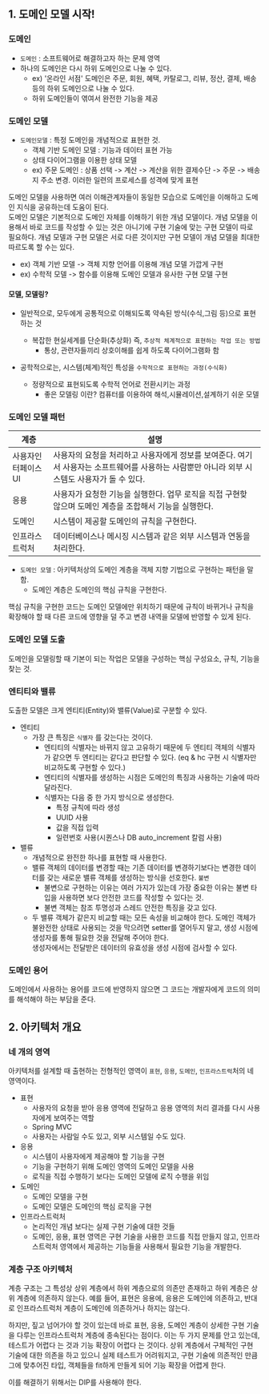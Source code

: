 ## 1. 도메인 모델 시작!

### 도메인

- `도메인` : 소프트웨어로 해결하고자 하는 문제 영역
- 하나의 도메인은 다시 하위 도메인으로 나눌 수 있다.
    - ex) '온라인 서점' 도메인은 주문, 회원, 혜택, 카탈로그, 리뷰, 정산, 결제, 배송 등의 하위 도메인으로 나눌 수 있다.
    - 하위 도메인들이 엮여서 완전한 기능을 제공

### 도메인 모델

- `도메인모델` : 특정 도메인을 개념적으로 표현한 것.
  - 객체 기반 도메인 모델 : 기능과 데이터 표현 가능
  - 상태 다이어그램을 이용한 상태 모델
  - ex) 주문 도메인 : 상품 선택 -> 계산 -> 계산을 위한 결제수단 -> 주문 -> 배송지 주소 변경. 이러한 일련의 프로세스를 성격에 맞게 표현

도메인 모델을 사용하면 여러 이해관계자들이 동일한 모습으로 도메인을 이해하고 도메인 지식을 공유하는데 도움이 된다.  
도메인 모델은 기본적으로 도메인 자체를 이해하기 위한 개념 모델이다.
개념 모델을 이용해서 바로 코드를 작성할 수 있는 것은 아니기에 구현 기술에 맞는 구현 모델이 따로 필요하다. 개념 모델과 구현 모델은 서로 다른 것이지만 구현 모델이 개념 모델을 최대한 따르도록 할 수는 있다.
 - ex) 객체 기반 모델 -> 객체 지향 언어를 이용해 개념 모델 가깝게 구현
 - ex) 수학적 모델 -> 함수를 이용해 도메인 모델과 유사한 구현 모델 구현

#### 모델, 모델링?
- 일반적으로, 모두에게 공통적으로 이해되도록 약속된 방식(수식,그림 등)으로 표현하는 것
  - 복잡한 현실세계를 단순화(추상화) 즉, `추상적 체계적으로 표현하는 작업 또는 방법`
    - 통상, 관련자들끼리 상호이해를 쉽게 하도록 다이어그램화 함

- 공학적으로는, 시스템(체계)적인 특성을 `수학적으로 표현하는 과정(수식화)`
  - 정량적으로 표현되도록 수학적 언어로 전환시키는 과정
    - 좋은 모델링 이란?   컴퓨터를 이용하여 해석,시뮬레이션,설계하기 쉬운 모델

### 도메인 모델 패턴

| 계층             | 설명                                                                                       |
| -----------     | --------------------------------------------------------------------------------          |
| 사용자인터페이스 UI | 사용자의 요청을 처리하고 사용자에게 정보를 보여준다. 여기서 사용자는 소프트웨어를 사용하는 사람뿐만 아니라 외부 시스템도 사용자가 돌 수 있다. |
| 응용             | 사용자가 요청한 기능을 실행한다. 업무 로직을 직접 구현핮 않으며 도메인 계층을 조합해서 기능을 실행한다.         |
| 도메인           | 시스템이 제공할 도메인의 규칙을 구현한다.                                                          |
| 인프라스트럭처     | 데이터베이스나 메시징 시스템과 같은 외부 시스템과 연동을 처리한다.                                       |

- `도메인 모델` : 아키텍처상의 도메인 계층을 객체 지향 기법으로 구현하는 패턴을 말함.
  - 도메인 계층은 도메인의 핵심 규칙을 구현한다.
  
핵심 규칙을 구현한 코드는 도메인 모델에만 위치하기 때문에 규칙이 바뀌거나 규칙을 확장해야 할 때 다른 코드에 영향을 덜 주고 변경 내역을 모델에 반영할 수 있게 된다.

### 도메인 모델 도출

도메인을 모델링할 때 기본이 되는 작업은 모델을 구성하는 핵심 구성요소, 규칙, 기능을 찾는 것.

### 엔티티와 밸류
도출한 모델은 크게 엔티티(Entity)와 밸류(Value)로 구분할 수 있다.
- 엔티티
  - 가장 큰 특징은 `식별자` 를 갖는다는 것이다.
    - 엔티티의 식별자는 바뀌지 않고 고유하기 때문에 두 엔티티 객체의 식별자가 같으면 두 엔티티는 같다고 판단할 수 있다. (eq & hc 구현 시 식별자만 비교하도록 구현할 수 있다.)
    - 엔티티의 식별자를 생성하는 시점은 도메인의 특징과 사용하는 기술에 따라 달라진다.  
    - 식별자는 다음 중 한 가지 방식으로 생성한다.
      - 특정 규칙에 따라 생성
      - UUID 사용
      - 값을 직접 입력
      - 일련번호 사용(시퀀스나 DB auto_increment 칼럼 사용)
- 밸류
  - 개념적으로 완전한 하나를 표현할 때 사용한다.
  - 밸류 객체의 데이터를 변경할 때는 기존 데이터를 변경하기보다는 변경한 데이터를 갖는 새로운 밸류 객체를 생성하는 방식을 선호한다. `불변`
    - 불변으로 구현하는 이유는 여러 가지가 있는데 가장 중요한 이유는 불변 타입을 사용하면 보다 안전한 코드를 작성할 수 있다는 것. 
    - 불변 객체는 참조 투명성과 스레드 안전한 특징을 갖고 있다.
  - 두 밸류 객체가 같은지 비교할 때는 모든 속성을 비교해야 한다.
    도메인 객체가 불완전한 상태로 사용되는 것을 막으려면 setter를 열어두지 말고, 생성 시점에 생성자를 통해 필요한 것을 전달해 주어야 한다.  
    생성자에서는 전달받은 데이터의 유효성을 생성 시점에 검사할 수 있다.

### 도메인 용어

도메인에서 사용하는 용어를 코드에 반영하지 않으면 그 코드는 개발자에게 코드의 의미를 해석해야 하는 부담을 준다.  

## 2. 아키텍처 개요

### 네 개의 영역

아키텍처를 설계할 때 출현하는 전형적인 영역이 `표현`, `응용`, `도메인`, `인프라스트럭`처의 네 영역이다.

- 표현
  - 사용자의 요청을 받아 응용 영역에 전달하고 응용 영역의 처리 결과를 다시 사용자에게 보여주는 역할
  - Spring MVC
  - 사용자는 사람일 수도 있고, 외부 시스템일 수도 있다.
- 응용
  - 시스템이 사용자에게 제공해야 할 기능을 구현
  - 기능을 구현하기 위해 도메인 영역의 도메인 모델을 사용
  - 로직을 직접 수행하기 보다는 도메인 모델에 로직 수행을 위임
- 도메인
  - 도메인 모델을 구현
  - 도메인 모델은 도메인의 핵심 로직을 구현
- 인프라스트럭처
  - 논리적인 개념 보다는 실제 구현 기술에 대한 것들
  - 도메인, 응용, 표현 영역은 구현 기술을 사용한 코드를 직접 만들지 않고, 인프라스트럭처 영역에서 제공하는 기능들을 사용해서 필요한 기능을 개발한다.

### 계층 구조 아키텍처

계층 구조는 그 특성상 상위 계층에서 하위 계층으로의 의존만 존재하고 하위 계층은 상위 계층에 의존하지 않는다.
예를 들어, 표현은 응용에, 응용은 도메인에 의존하고, 반대로 인프라스트럭처 계층이 도메인에 의존하거나 하지는 않는다.

하지만, 짚고 넘어가야 할 것이 있는데 바로 표현, 응용, 도메인 계층이 상세한 구현 기술을 다루는 인프라스트럭처 계층에 종속된다는 점이다.
이는 두 가지 문제를 안고 있는데, 테스트가 어렵다 는 것과 기능 확장이 어렵다 는 것이다.
상위 계층에서 구체적인 구현 기술에 대한 의존을 하고 있으니 실제 테스트가 어려워지고, 구현 기술에 의존적인 만큼 그에 맞추어진 타입, 객체들을 fit하게 만들게 되어 기능 확장을 어렵게 한다.

이를 해결하기 위해서는 DIP를 사용해야 한다.


  
  
